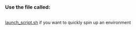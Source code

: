 ### Use the file called:

###### 
[launch_script.sh](https://github.com/Hawaiideveloper/Sample_Env/blob/main/TerraForm/configurations/launch_script.sh) if you want to quickly spin up an environment
